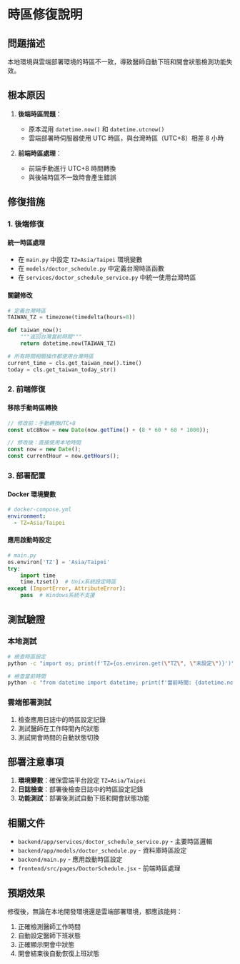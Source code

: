 # 時區修復說明

## 問題描述

本地環境與雲端部署環境的時區不一致，導致醫師自動下班和開會狀態檢測功能失效。

## 根本原因

1. **後端時區問題**：
   - 原本混用 `datetime.now()` 和 `datetime.utcnow()`
   - 雲端部署時伺服器使用 UTC 時區，與台灣時區（UTC+8）相差 8 小時

2. **前端時區處理**：
   - 前端手動進行 UTC+8 時間轉換
   - 與後端時區不一致時會產生錯誤

## 修復措施

### 1. 後端修復

#### 統一時區處理
- 在 `main.py` 中設定 `TZ=Asia/Taipei` 環境變數
- 在 `models/doctor_schedule.py` 中定義台灣時區函數
- 在 `services/doctor_schedule_service.py` 中統一使用台灣時區

#### 關鍵修改
```python
# 定義台灣時區
TAIWAN_TZ = timezone(timedelta(hours=8))

def taiwan_now():
    """返回台灣當前時間"""
    return datetime.now(TAIWAN_TZ)

# 所有時間相關操作都使用台灣時區
current_time = cls.get_taiwan_now().time()
today = cls.get_taiwan_today_str()
```

### 2. 前端修復

#### 移除手動時區轉換
```javascript
// 修改前：手動轉換UTC+8
const utc8Now = new Date(now.getTime() + (8 * 60 * 60 * 1000));

// 修改後：直接使用本地時間
const now = new Date();
const currentHour = now.getHours();
```

### 3. 部署配置

#### Docker 環境變數
```yaml
# docker-compose.yml
environment:
  - TZ=Asia/Taipei
```

#### 應用啟動時設定
```python
# main.py
os.environ['TZ'] = 'Asia/Taipei'
try:
    import time
    time.tzset()  # Unix系統設定時區
except (ImportError, AttributeError):
    pass  # Windows系統不支援
```

## 測試驗證

### 本地測試
```bash
# 檢查時區設定
python -c "import os; print(f'TZ={os.environ.get(\"TZ\", \"未設定\")}')"

# 檢查當前時間
python -c "from datetime import datetime; print(f'當前時間: {datetime.now()}')"
```

### 雲端部署測試
1. 檢查應用日誌中的時區設定記錄
2. 測試醫師在工作時間內的狀態
3. 測試開會時間的自動狀態切換

## 部署注意事項

1. **環境變數**：確保雲端平台設定 `TZ=Asia/Taipei`
2. **日誌檢查**：部署後檢查日誌中的時區設定記錄
3. **功能測試**：部署後測試自動下班和開會狀態功能

## 相關文件

- `backend/app/services/doctor_schedule_service.py` - 主要時區邏輯
- `backend/app/models/doctor_schedule.py` - 資料庫時區設定
- `backend/main.py` - 應用啟動時區設定
- `frontend/src/pages/DoctorSchedule.jsx` - 前端時區處理

## 預期效果

修復後，無論在本地開發環境還是雲端部署環境，都應該能夠：
1. 正確檢測醫師工作時間
2. 自動設定醫師下班狀態
3. 正確顯示開會中狀態
4. 開會結束後自動恢復上班狀態 